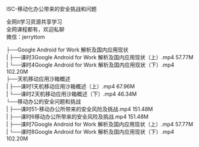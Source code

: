 ISC-移动化办公带来的安全挑战和问题

全网it学习资源共享学习<br>全网课程都有，欢迎私聊<br>微信：jerryttom<br>

├──Google Android for Work 解析及国内应用现状<br> | ├──课时3Google Android for Work 解析及国内应用现状（上）.mp4 57.77M<br> | └──课时4Google Android for Work 解析及国内应用现状（下）.mp4 102.20M<br> ├──天机移动应用沙箱概述<br> | ├──课时1天机移动应用沙箱概述（上）.mp4 67.96M<br> | └──课时2天机移动应用沙箱概述（下）.mp4 46.34M<br> └──移动办公的安全问题和挑战<br> | ├──课时51-移动办公所带来的安全风险及挑战.mp4 151.48M<br> | ├──课时6移动办公所带来的安全风险及挑战.mp4 151.48M<br> | ├──课时7Google Android for Work 解析及国内应用现状（上）.mp4 57.77M<br> | └──课时8Google Android for Work 解析及国内应用现状（下）.mp4 102.20M